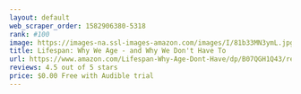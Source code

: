 ```yaml
---
layout: default 
﻿web_scraper_order: 1582906380-5318
rank: #100
image: https://images-na.ssl-images-amazon.com/images/I/81b33MN3ymL.jpg
title: Lifespan: Why We Age - and Why We Don't Have To
url: https://www.amazon.com/Lifespan-Why-Age-Dont-Have/dp/B07QGH1Q43/ref=zg_mw_audible_100?_encoding=UTF8&psc=1&refRID=8A6QF3909XK0JHQBT5YX
reviews: 4.5 out of 5 stars
price: $0.00 Free with Audible trial
---
```

